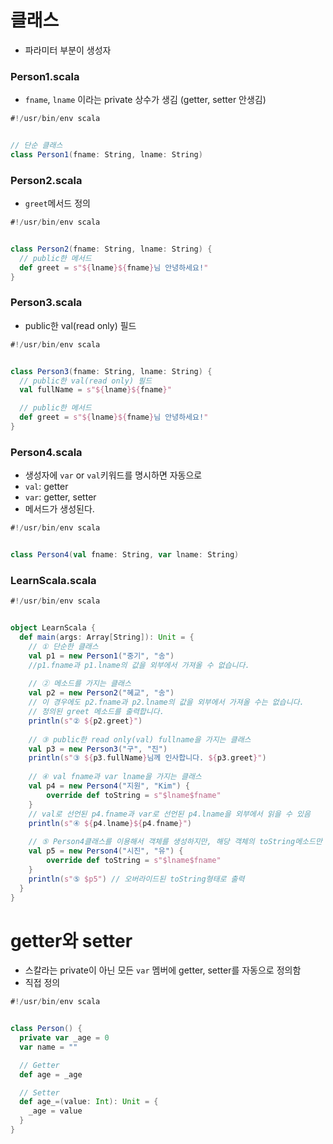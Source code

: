 # 클래스
- 파라미터 부분이 생성자

### Person1.scala
- ```fname```, ```lname``` 이라는 private 상수가 생김 (getter, setter 안생김)
```scala
#!/usr/bin/env scala


// 단순 클래스
class Person1(fname: String, lname: String)
```

### Person2.scala
- ```greet```메서드 정의
```scala
#!/usr/bin/env scala


class Person2(fname: String, lname: String) {
  // public한 메서드
  def greet = s"${lname}${fname}님 안녕하세요!"
}
```

### Person3.scala
- public한 val(read only) 필드
```scala
#!/usr/bin/env scala


class Person3(fname: String, lname: String) {
  // public한 val(read only) 필드
  val fullName = s"${lname}${fname}"

  // public한 메서드
  def greet = s"${lname}${fname}님 안녕하세요!"
}
```

### Person4.scala
- 생성자에 ```var``` or ```val```키워드를 명시하면 자동으로
- ```val```: getter
- ```var```: getter, setter
- 메서드가 생성된다.
```scala
#!/usr/bin/env scala


class Person4(val fname: String, var lname: String)
```

### LearnScala.scala
```scala
#!/usr/bin/env scala


object LearnScala {
  def main(args: Array[String]): Unit = {
    // ① 단순한 클래스
    val p1 = new Person1("중기", "송")
    //p1.fname과 p1.lname의 값을 외부에서 가져올 수 없습니다.        
        
    // ② 메소드를 가지는 클래스
    val p2 = new Person2("혜교", "송")
    // 이 경우에도 p2.fname과 p2.lname의 값을 외부에서 가져올 수는 없습니다.
    // 정의된 greet 메소드를 출력합니다.
    println(s"② ${p2.greet}")          
       
    // ③ public한 read only(val) fullname을 가지는 클래스
    val p3 = new Person3("구", "진")
    println(s"③ ${p3.fullName}님께 인사합니다. ${p3.greet}")        
      
    // ④ val fname과 var lname을 가지는 클래스
    val p4 = new Person4("지원", "Kim") {  
        override def toString = s"$lname$fname"
    }  
    // val로 선언된 p4.fname과 var로 선언된 p4.lname을 외부에서 읽을 수 있음
    println(s"④ ${p4.lname}${p4.fname}") 
      
    // ⑤ Person4클래스를 이용해서 객체를 생성하지만, 해당 객체의 toString메소드만 오버라이드
    val p5 = new Person4("시진", "유") {  
        override def toString = s"$lname$fname"
    }  
    println(s"⑤ $p5") // 오버라이드된 toString형태로 출력
  }
}
```

# getter와 setter
- 스칼라는 private이 아닌 모든 ```var``` 멤버에 getter, setter를 자동으로 정의함
- 직접 정의
```scala
#!/usr/bin/env scala


class Person() {
  private var _age = 0
  var name = ""

  // Getter
  def age = _age

  // Setter
  def age_=(value: Int): Unit = {
    _age = value
  }
}
```
